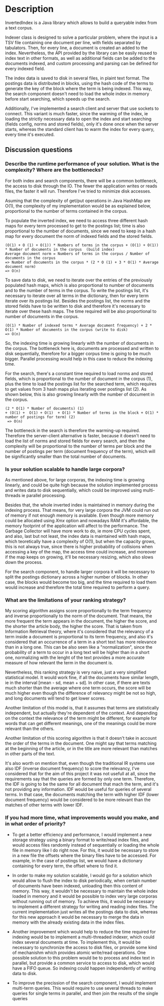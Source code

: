 Description
===========

InvertedIndex is a Java library which allows to build a queryable index from a text corpus.

Indexer class is designed to solve a particular problem, where the input is  a TSV file containing one document per line, with
fields separated by tabulators. Then, for every line, a document is created an added to the index. Nevertheless, the
API provided by the library can be easily reused to index text in other formats, as well as additional fields can be
added to the documents indexed, and custom processing and parsing can be defined for every indexed field.

The index data is saved to disk in several files, in plaint text format. The postings data is distributed in blocks,
using the hash code of the terms to generate the key of the block where the term is being indexed. This way, the search
component doesn't need to load the whole index in memory before start searching, which speeds up the search.

Additionally, I've implemented a search client and server that use sockets to connect. This variant is much faster, since
the warming of the index, ie loading the strictly necessary data to open the index and start searching (fields config,
norms and stored fields), only it's done once when the server starts, whereas the standard client has to warm the index
for every query, every time it's executed.


Discussion questions
---------------------

### Describe the runtime performance of your solution. What is the complexity? Where are the bottlenecks?

For both index and search components, there will be a common bottleneck, the access to disk through the IO. The fewer
the application writes or reads files, the faster it will run. Therefore I've tried to minimize disk accesses.

Asuming that the complexity of get/put operations in Java HashMap are O(1), the complexity of my implementation would be
as explained below, proportional to the number of terms contained in the corpus.

To populate the inverted index, we need to access three different hash maps for every term processed to get to the postings
list; time is also proportional to the number of documents, since we need to keep in a hash map for every document the norm
of indexed fields and the stored fields.

```
(O(1) + O (1) + O(1)) * Numbers of terms in the corpus + (O(1) + O(1)) * Number of documents in the corpus  (build index)
Average document norm = Numbers of terms in the corpus / Number of documents in the corpus
=> Number of documents in the corpus * (2 * O (1) + 3 * O(1) * Average document norm)
=> O(n)
```

To save data to disk, we need to iterate over the entries of the previously populated hash maps,  which is also
proportional to number of documents and to the number of terms in the corpus. To write the postings list, it's necessary
to iterate over all terms in the dictionary, then for every term iterate over its postings list. Besides the postings
list, the norms and the stored fields have to be written to disk and therefore it's necessary to iterate over these
hash maps. The time required will be also proportional to number of documents in the corpus.

```
(O(1) * Number of indexed terms * Average document frequency) + 2 * O(1) * Number of documents in the corpus (write to disk)
=> O(n)
```

So, the indexing time is growing linearly with the number of documents in the corpus. The bottleneck here is, documents
are processed and written to disk sequentially, therefore for a bigger corpus time is going to be much bigger. Parallel
 processing would help in this case to reduce the indexing time.

For the search, there's a constant time required to load norms and stored fields, which is proportional to the number of
document in the corpus (1), plus the time to load the postings list for the searched term, which requires to get values
from 3 hash maps plus iterating over postings list (2). As shown below, this is also growing linearly with the number of
document in the corpus.

```
(2 * O(1) * Number of documents) (1)
+ (O(1) +  O(1) + O(1)  + O(1) * Number of terms in the block + O(1) * number of postings for term) (2)
 => O(n)
```

The bottleneck in the search is therefore the warming-up required. Therefore the server-client alternative is faster,
because it doesn't need  to load the list of norms and stored fields for every search, and then the complexity will be
proportional to the number of terms per block and the number of postings per term (document frequency of the term),
which will be significantly smaller than the total number of documents.



### Is your solution scalable to handle large corpora?

As mentioned above, for large corporas, the indexing time is growing linearly, and could be quite high because the
solution implemented process and writes data to disk sequentially, which could be improved using multi-threads ie parallel
processing.

Besides that, the whole inverted index is maintained in memory during the indexing process. That means, for very large
corpora the JVM could run out of memory if not enough memory is available. Even though more memory could
be allocated using *Xmx* option and nowadays RAM it's affordable, the memory footprint of the application will affect
to the performance. The Garbage Collector will have more work to do, ie more CPU cycles spent, and also, last but not
least, the index data is maintained with hash maps, which teoretically have a complexity of O(1), but when the capacity
grows, this is not always true, since there is higher probability of collisions when accessing a key of the map, the access
time could increase, and moreover if the map keeps on growing, it'll be necessary resizing, which also slows down the process.

For the search component, to handle larger corpora it will be necessary to split the postings dictionary across a higher
number of blocks. In other case, the blocks would become too big, and the time required to load them would increase and
therefore the total time required to perform a query.



### What are the limitations of your ranking strategy?

My scoring algorithm assigns score proportionally to the term frequency and inverse proportionally to the norm of the
document. That means, the more frequent the term appears in the document, the higher the score, and the shorter the
article body, the higher the score. That is taken from Information Retrieval theory, where it's considered that the
relevancy of a term inside a document is proportional to its term frequency, and also it's considered that an occurrence
of a term in a short text has more relevance than in a long one. This can be also seen like a "normalization", since the
probability of a term to occur in a long text will be higher than in a short one, normalizing with the lenght of the text
provides a more accurate measure of how relevant the term in the document is.

Nevertheless, this ranking strategy is very naive, just a very simplified statistical model. It would work fine, if
all the documents have similar length, ie in the interval [mean - sd, mean + sd]. In other case, if there are texts much
shorter than the average where one term occurs, the score will be much higher even though the difference of relevancy
might be not so high, and long documents will tend to get lower scores.

Another limitation of this model is, that it assumes that terms are statistically independent, but actually they're
dependent of the context. And depending on the context the relevance of the term might be different, for example for
words that can get different meanings, one of the meanings could be more relevant than the others.

Another limitation of this scoring algorithm is that it doesn't take in account the order of the terms in the document.
One might say that terms matching at the beginning of the article, or in the title are more relevant than matches in
other parts of the text.

It's also worth on mention that, even though the traditional IR systems use also IDF (inverse document frequency) to score
the relevancy, I've considered that for the aim of this project it was not usefull at all, since the requirements say
that the queries are formed by only one term. Therefore, the IDF is going to be the same for all document that mach the
term, and it's not providing any information. IDF would be useful for queries of several terms. In that case, the documents
matching the term with higher IDF (lower document frequency) would be considered to be more relevant than the matches of
other terms with lower IDF.


### If you had more time, what improvements would you make, and in what order of priority?

* To get a better efficiency and performance, I would implement a new storage strategy using a binary format to write/read
index files, and would access files randomly instead of sequentially or loading the whole file in memory like I do right now.
For this, it would be necessary to store in a new file the offsets where the binary files have to be accessed. For example,
in the case of postings list, we would have a dictionary containing for every term, the offset where to find it.

* In order to make my solution scalable, I would go for a solution which would allow to flush the index to disk
periodically, when certain number of documents have been indexed, unloading then this content of memory. This way, it
wouldn't be necessary to maintain the whole index loaded in memory and it would be possible to index very large corporas
without running out of memory. To achieve this, it would be necessary to implement a different strategy for writing and
reading index files. The current implementation just writes all the postings data to disk, whereas for this new approach
it would be necessary to merge the data in memory with the already existing data in the index files.


* Another improvement which would help to reduce the time required for indexing would be to implement a multi-threaded
 indexer, which could index several documents at time. To implement this, it would be necessary to synchronize
the access to disk files, or provide some kind of mechanishm which provides atomic write/read operations. One possible
solution to this problem would be to process and index text in parallel, but provide a common service to access to disk,
which would have a FIFO queue. So indexing could happen independently of writing data to disk.

* To improve the precission of the search component, I would implement multi-term queries. This would require to use
several threads to make queries for single terms in parallel, and then join the results of the single queries